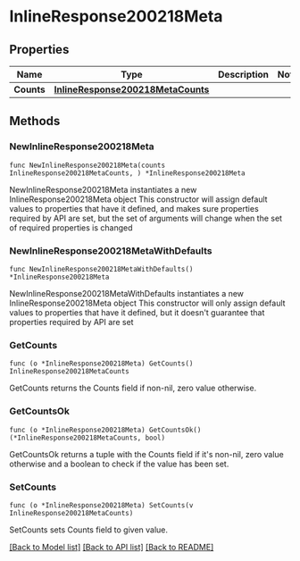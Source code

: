 # InlineResponse200218Meta

## Properties

Name | Type | Description | Notes
------------ | ------------- | ------------- | -------------
**Counts** | [**InlineResponse200218MetaCounts**](InlineResponse200218MetaCounts.md) |  | 

## Methods

### NewInlineResponse200218Meta

`func NewInlineResponse200218Meta(counts InlineResponse200218MetaCounts, ) *InlineResponse200218Meta`

NewInlineResponse200218Meta instantiates a new InlineResponse200218Meta object
This constructor will assign default values to properties that have it defined,
and makes sure properties required by API are set, but the set of arguments
will change when the set of required properties is changed

### NewInlineResponse200218MetaWithDefaults

`func NewInlineResponse200218MetaWithDefaults() *InlineResponse200218Meta`

NewInlineResponse200218MetaWithDefaults instantiates a new InlineResponse200218Meta object
This constructor will only assign default values to properties that have it defined,
but it doesn't guarantee that properties required by API are set

### GetCounts

`func (o *InlineResponse200218Meta) GetCounts() InlineResponse200218MetaCounts`

GetCounts returns the Counts field if non-nil, zero value otherwise.

### GetCountsOk

`func (o *InlineResponse200218Meta) GetCountsOk() (*InlineResponse200218MetaCounts, bool)`

GetCountsOk returns a tuple with the Counts field if it's non-nil, zero value otherwise
and a boolean to check if the value has been set.

### SetCounts

`func (o *InlineResponse200218Meta) SetCounts(v InlineResponse200218MetaCounts)`

SetCounts sets Counts field to given value.



[[Back to Model list]](../README.md#documentation-for-models) [[Back to API list]](../README.md#documentation-for-api-endpoints) [[Back to README]](../README.md)


